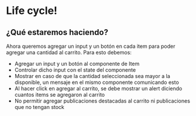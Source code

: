 # Life cycle!

## ¿Qué estaremos haciendo?
Ahora queremos agregar un input y un botón en cada item para poder agregar una cantidad al carrito. Para esto debemos:
- Agregar un input y un botón al componente de Item
- Controlar dicho input con el state del componente
- Mostrar en caso de que la cantidad seleccionada sea mayor a la disponible, un mensaje en el mismo componente comunicando esto
- Al hacer click en agregar al carrito, se debe mostrar un alert diciendo cuantos items se agregaron al carrito
- No permitir agregar publicaciones destacadas al carrito ni publicaciones que no tengan stock

